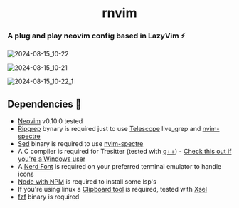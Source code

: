 <h1 align="center">rnvim</h1>

### A plug and play neovim config based in LazyVim ⚡️

![2024-08-15_10-22](https://github.com/user-attachments/assets/1c9fc08d-b7fa-4c35-a1e7-1e50c6e1978b)

![2024-08-15_10-21](https://github.com/user-attachments/assets/aa5bc521-409d-4b04-b15f-963cd086880c)

![2024-08-15_10-22_1](https://github.com/user-attachments/assets/c83a804f-4165-421e-a8b2-13601b9e54e7)

## Dependencies 🧩

- [Neovim](https://github.com/neovim/neovim) v0.10.0 tested
- [Ripgrep](https://github.com/BurntSushi/ripgrep) bynary is required just to use [Telescope](https://github.com/nvim-pack/nvim-spectre) live_grep and [nvim-spectre](https://github.com/nvim-pack/nvim-spectre)
- [Sed](https://www.gnu.org/software/sed/) binary is required to use [nvim-spectre](https://github.com/nvim-pack/nvim-spectre)
- A C compiler is required for Tresitter (tested with [g++](https://gcc.gnu.org/)) - [Check this out if you're a Windows user](https://github.com/nvim-treesitter/nvim-treesitter/wiki/Windows-support)
- A [Nerd Font](https://www.nerdfonts.com/) is required on your preferred terminal emulator to handle icons
- [Node with NPM](https://nodejs.org/es) is required to install some lsp's
- If you're using linux a [Clipboard tool](https://neovim.io/doc/user/provider.html#provider-clipboard) is required, tested with [Xsel](https://github.com/kfish/xsel)
- [fzf](https://github.com/junegunn/fzf) binary is required
